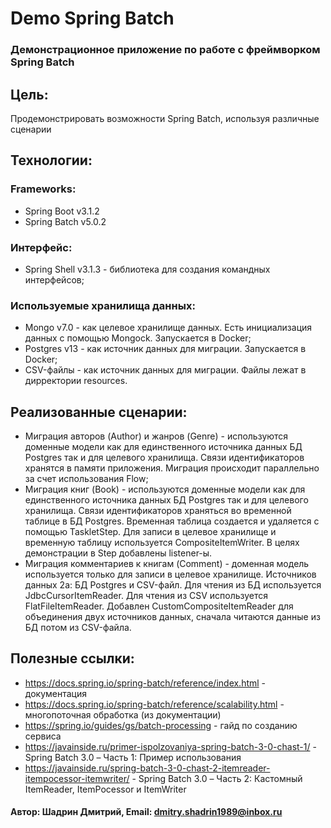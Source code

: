 # Demo Spring Batch
### Демонстрационное приложение по работе с фреймворком Spring Batch

## Цель:
Продемонстрировать возможности Spring Batch, используя различные сценарии

## Технологии:
### Frameworks:
 - Spring Boot v3.1.2
 - Spring Batch v5.0.2

### Интерфейс:
 - Spring Shell v3.1.3 - библиотека для создания командных интерфейсов; 

### Используемые хранилища данных:
 - Mongo v7.0 - как целевое хранилище данных. Есть инициализация данных с помощью Mongock. Запускается в Docker;
 - Postgres v13 - как источник данных для миграции. Запускается в Docker;
 - CSV-файлы - как источник данных для миграции. Файлы лежат в дирректории resources. 

## Реализованные сценарии:
 - Миграция авторов (Author) и жанров (Genre) - используются доменные модели как для единственного источника данных БД Postgres так и для целевого хранилища. 
Связи идентификаторов хранятся в памяти приложения. Миграция происходит параллельно за счет использования Flow;
 - Миграция книг (Book) - используются доменные модели как для единственного источника данных БД Postgres так и для целевого хранилища. 
Связи идентификаторов храняться во временной таблице в БД Postgres. Временная таблица создается и удаляется с помощью TaskletStep.
Для записи в целевое хранилище и временную таблицу используется CompositeItemWriter. 
В целях демонстрации в Step добавлены listener-ы.
 - Миграция комментариев к книгам (Comment) - доменная модель используется только для записи в целевое хранилище. 
Источников данных 2а: БД Postgres и CSV-файл. Для чтения из БД используется JdbcCursorItemReader. Для чтения из CSV используется FlatFileItemReader. 
Добавлен CustomCompositeItemReader для объединения двух источников данных, сначала читаются данные из БД потом из CSV-файла.

## Полезные ссылки:
 - https://docs.spring.io/spring-batch/reference/index.html - документация
 - https://docs.spring.io/spring-batch/reference/scalability.html - многопоточная обработка (из документации)
 - https://spring.io/guides/gs/batch-processing - гайд по созданию сервиса
 - https://javainside.ru/primer-ispolzovaniya-spring-batch-3-0-chast-1/ - Spring Batch 3.0 – Часть 1: Пример использования
 - https://javainside.ru/spring-batch-3-0-chast-2-itemreader-itempocessor-itemwriter/ - Spring Batch 3.0 – Часть 2: Кастомный ItemReader, ItemPocessor и ItemWriter



#### Автор: Шадрин Дмитрий, Email: dmitry.shadrin1989@inbox.ru
